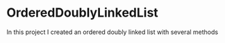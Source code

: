 # OrderedDoublyLinkedList
In this project I created an ordered doubly linked list with several methods

